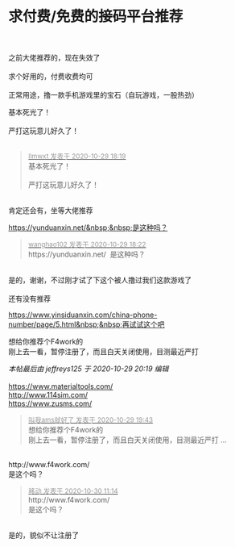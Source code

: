 # 求付费/免费的接码平台推荐


<br />
<br />
之前大佬推荐的，现在失效了<br />
<br />
求个好用的，付费收费均可<br />
<br />
正常用途，撸一款手机游戏里的宝石（自玩游戏，一股热劲）

基本死光了！<br />
<br />
严打这玩意儿好久了！<br />
<br />
<img src="static/image/smiley/default/time.gif" smilieid="15" border="0" alt="" /><img src="static/image/smiley/default/time.gif" smilieid="15" border="0" alt="" /><img src="static/image/smiley/default/time.gif" smilieid="15" border="0" alt="" />

<div class="quote"><blockquote><font size="2"><a href="https://www.hostloc.com/forum.php?mod=redirect&amp;goto=findpost&amp;pid=9370571&amp;ptid=759921" target="_blank"><font color="#999999">llmwxt 发表于 2020-10-29 18:19</font></a></font><br />
基本死光了！<br />
<br />
严打这玩意儿好久了！</blockquote></div><br />
肯定还会有，坐等大佬推荐

https://yunduanxin.net/&nbsp;&nbsp;是这种吗？<img id="aimg_aX9Ss" onclick="zoom(this, this.src, 0, 0, 0)" class="zoom" src="https://cdn.jsdelivr.net/gh/hishis/forum-master/public/images/patch.gif" onmouseover="img_onmouseoverfunc(this)" onload="thumbImg(this)" border="0" alt="" />

<div class="quote"><blockquote><font size="2"><a href="https://www.hostloc.com/forum.php?mod=redirect&amp;goto=findpost&amp;pid=9370588&amp;ptid=759921" target="_blank"><font color="#999999">wanghao102 发表于 2020-10-29 18:22</font></a></font><br />
https://yunduanxin.net/&nbsp;&nbsp;是这种吗？</blockquote></div><br />
是的，谢谢，不过刚才试了下这个被人撸过我们这款游戏了<br />
<br />
还有没有推荐

https://www.yinsiduanxin.com/china-phone-number/page/5.html&nbsp;&nbsp;再试试这个吧<img id="aimg_KFvHS" onclick="zoom(this, this.src, 0, 0, 0)" class="zoom" src="https://cdn.jsdelivr.net/gh/hishis/forum-master/public/images/patch.gif" onmouseover="img_onmouseoverfunc(this)" onload="thumbImg(this)" border="0" alt="" />

想给你推荐个F4work的 <br />
刚上去一看，暂停注册了，而且白天关闭使用，目测最近严打<img id="aimg_nU8Vk" onclick="zoom(this, this.src, 0, 0, 0)" class="zoom" src="https://cdn.jsdelivr.net/gh/hishis/forum-master/public/images/patch.gif" onmouseover="img_onmouseoverfunc(this)" onload="thumbImg(this)" border="0" alt="" />

<i class="pstatus"> 本帖最后由 jeffreys125 于 2020-10-29 20:19 编辑 </i><br />
<br />
https://www.materialtools.com/<br />
http://www.114sim.com/<br />
https://www.zusms.com/

<div class="quote"><blockquote><font size="2"><a href="https://www.hostloc.com/forum.php?mod=redirect&amp;goto=findpost&amp;pid=9370911&amp;ptid=759921" target="_blank"><font color="#999999">叫我ams就好了 发表于 2020-10-29 19:43</font></a></font><br />
想给你推荐个F4work的 <br />
刚上去一看，暂停注册了，而且白天关闭使用，目测最近严打 ...</blockquote></div><br />
http://www.f4work.com/<br />
是这个吗？

<div class="quote"><blockquote><font size="2"><a href="https://www.hostloc.com/forum.php?mod=redirect&amp;goto=findpost&amp;pid=9374202&amp;ptid=759921" target="_blank"><font color="#999999">移动 发表于 2020-10-30 11:14</font></a></font><br />
http://www.f4work.com/<br />
是这个吗？</blockquote></div><br />
是的，貌似不让注册了<img id="aimg_iz3j9" onclick="zoom(this, this.src, 0, 0, 0)" class="zoom" src="https://cdn.jsdelivr.net/gh/hishis/forum-master/public/images/patch.gif" onmouseover="img_onmouseoverfunc(this)" onload="thumbImg(this)" border="0" alt="" />
